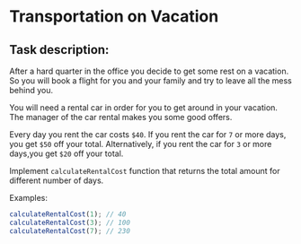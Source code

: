 # Transportation on Vacation


## Task description:

After a hard quarter in the office you decide to get some rest on a vacation. So you
will book a flight for you and your family and try to leave all the mess behind you.

You will need a rental car in order for you to get around in your vacation. The
manager of the car rental makes you some good offers.

Every day you rent the car costs `$40`. If you rent the car for `7` or more days, you
get `$50` off your total. Alternatively, if you rent the car for `3` or more days,you
get `$20` off your total.

Implement `calculateRentalCost` function that returns the total amount for different
number of days.

Examples:
```js
calculateRentalCost(1); // 40
calculateRentalCost(3); // 100
calculateRentalCost(7); // 230
```

